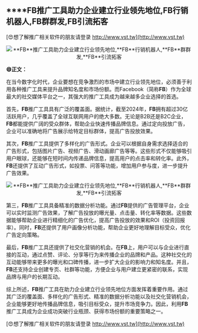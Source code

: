 ## ****FB**推广工具助力企业建立行业领先地位,**FB**行销机器人,**FB**群群发,**FB**引流拓客**

[😍想了解推广相关软件的朋友请登录 http://www.vst.tw](http://www.vst.tw)

 <center><img src="https://vst.tw/MP4/tuiguang/png/8.png" alt="**FB**推广工具助力企业建立行业领先地位,**FB**行销机器人,**FB**群群发,**FB**引流拓客"></center>

**😄正文：**

在当今数字化时代，企业要想在竞争激烈的市场中建立行业领先地位，必须善于利用各种推广工具来提升品牌知名度和市场份额。而Facebook（简称**FB**）作为全球最大的社交媒体平台之一，其强大的推广工具成为越来越多企业选择的首选。

首先，**FB**推广工具具有广泛的覆盖面。据统计，截至2024年，**FB**拥有超过30亿活跃用户，几乎覆盖了全球互联网用户的绝大多数。无论是B2B还是B2C企业，**FB**都能提供广阔的受众群体，帮助企业快速传播品牌信息。通过定向投放广告，企业可以准确地将广告展示给特定目标群体，提高广告投放效果。

其次，**FB**推广工具提供了多样化的广告形式。企业可以根据自身需求选择适合的广告形式，包括图片广告、视频广告、滑动画廊广告等等。这些形式不仅能够吸引用户眼球，还能够在短时间内传递品牌信息，提高用户的点击率和转化率。此外，**FB**还提供了互动广告形式，如投票、问答等功能，增加用户参与度，进一步提升广告效果。

 <center><img src="https://vst.tw/MP4/tuiguang/png/0.png" alt="**FB**推广工具助力企业建立行业领先地位,**FB**行销机器人,**FB**群群发,**FB**引流拓客"></center>

第三，**FB**推广工具具备精准的数据分析功能。通过**FB**提供的广告管理平台，企业可以实时监测广告效果，了解广告投放的曝光量、点击量、转化率等数据。这些数据能够帮助企业进行精细化的广告优化，提高广告投放的效果和ROI（投资回报率）。同时，**FB**还提供了用户画像分析功能，帮助企业更好地理解目标受众，优化广告定向策略。

最后，**FB**推广工具还提供了社交化营销的机会。在**FB**上，用户可以与企业进行直接的互动，通过点赞、评论、分享等行为来传播企业的品牌和产品。这种社交化的互动能够带来更多的曝光和口碑传播，进一步扩大企业的影响力和知名度。并且，**FB**还支持企业创建专页、社群等功能，方便企业与用户建立更紧密的联系，实现品牌与用户的长期互动。

综上所述，**FB**推广工具在助力企业建立行业领先地位方面发挥着重要作用。通过其广泛的覆盖面、多样化的广告形式、精准的数据分析功能以及社交化营销机会，企业能够更好地传播品牌信息，吸引目标受众，提升市场竞争力。因此，利用**FB**推广工具成为企业成功突破行业瓶颈、获得市场份额的重要策略之一。

[😍想了解推广相关软件的朋友请登录 http://www.vst.tw](http://www.vst.tw)



